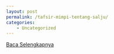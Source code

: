 ```yaml
---
layout: post
permalink: /tafsir-mimpi-tentang-salju/
categories:
    - Uncategorized
---
```


[Baca Selengkapnya](/02)